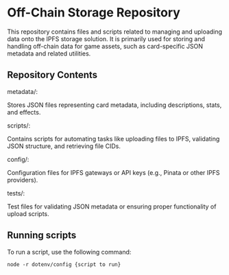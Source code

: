 # Off-Chain Storage Repository

This repository contains files and scripts related to managing and uploading data onto the IPFS storage solution. It is primarily used for storing and handling off-chain data for game assets, such as card-specific JSON metadata and related utilities.

## Repository Contents

metadata/:

Stores JSON files representing card metadata, including descriptions, stats, and effects.

scripts/:

Contains scripts for automating tasks like uploading files to IPFS, validating JSON structure, and retrieving file CIDs.

config/:

Configuration files for IPFS gateways or API keys (e.g., Pinata or other IPFS providers).

tests/:

Test files for validating JSON metadata or ensuring proper functionality of upload scripts.

## Running scripts

To run a script, use the following command:

```
node -r dotenv/config {script to run}
```
